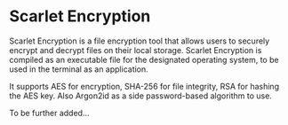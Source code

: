 # Scarlet Encryption

Scarlet Encryption is a file encryption tool that allows users to securely encrypt and decrypt files on their local storage.
Scarlet Encryption is compiled as an executable file for the designated operating system, to be used in the terminal as an application.

It supports AES for encryption, SHA-256 for file integrity, RSA for hashing the AES key. Also Argon2id as a side password-based algorithm to use.

To be further added...
